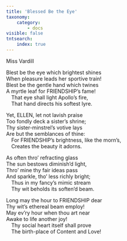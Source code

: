 ```yaml
---
title: 'Blessed Be the Eye'
taxonomy:
    category:
        - docs
visible: false
tntsearch:
    index: true
---
```


<div class="author">Miss Vardill</div>

Blest be the eye which brightest shines  
When pleasure leads her sportive train!  
Blest be the gentle hand which twines  
A myrtle leaf for FRIENDSHIP’s fame!  
&emsp;That eye shall light Apollo’s fire,  
&emsp;That hand directs his softest lyre.  

Yet, ELLEN, let not lavish praise  
Too fondly deck a sister’s shrine;  
Thy sister-minstrel’s votive lays  
Are but the semblances of thine:  
&emsp;For FRIENDSHIP’s brightness, like the morn’s,  
&emsp;Creates the beauty it adorns.  

As often thro’ refracting glass  
The sun bestows diminish’d light,  
Thro’ mine thy fair ideas pass  
And sparkle, tho’ less richly bright;  
&emsp;Thus in my fancy’s mimic stream  
&emsp;Thy wit beholds its soften’d beam.

Long may the hour to FRIENDSHIP dear  
Thy wit’s ethereal beam employ!  
May ev’ry hour when thou art near  
Awake to life another joy!  
&emsp;Thy social heart itself shall prove  
&emsp;The birth-place of Content and Love!